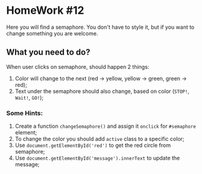 # HomeWork #12

Here you will find a semaphore. You don't have to style it, but if you want to change something you are welcome.

## What you need to do?

When user clicks on semaphore, should happen 2 things:

1. Color will change to the next (red -> yellow, yellow -> green, green -> red);
2. Text under the semaphore should also change, based on color (`STOP!`, `Wait!`, `GO!`);

### Some Hints:

1. Create a function `changeSemaphore()` and assign it `onclick` for `#semaphore` element;
2. To change the color you should add `active` class to a specific color;
3. Use `document.getElementById('red')` to get the red circle from semaphore;
4. Use `document.getElementById('message').innerText` to update the message;
